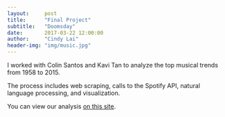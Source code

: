 ```yaml
---
layout:     post
title:      "Final Project"
subtitle:   "Doomsday"
date:       2017-03-22 12:00:00
author:     "Cindy Lai"
header-img: "img/music.jpg"
---
```


I worked with Colin Santos and Kavi Tan to analyze the top musical trends from 1958 to 2015. 

The process includes web scraping, calls to the Spotify API, natural language processing, and visualization.

You can view our analysis [on this site](jiahtan.github.io/STA141B/).